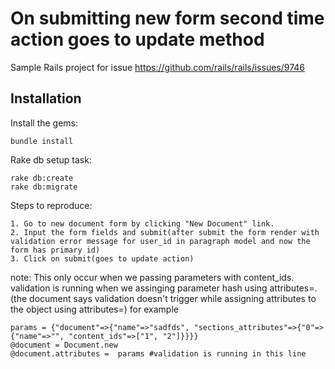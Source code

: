 On submitting new form second time action goes to update method
===============================================================

Sample Rails project for issue https://github.com/rails/rails/issues/9746

## Installation

Install the gems:

```
bundle install
```


Rake db setup task:

```
rake db:create
rake db:migrate
```

Steps to reproduce:

```
1. Go to new document form by clicking "New Document" link.
2. Input the form fields and submit(after submit the form render with validation error message for user_id in paragraph model and now the form has primary id)
3. Click on submit(goes to update action)
```
note:
   This only occur when we passing parameters with content_ids.
   validation is running when we assinging parameter hash using attributes=.(the document says validation doesn't trigger while assigning attributes to the object using attributes=)
   for example

```
params = {"document"=>{"name"=>"sadfds", "sections_attributes"=>{"0"=>{"name"=>"", "content_ids"=>["1", "2"]}}}}
@document = Document.new
@document.attributes =  params #validation is running in this line
